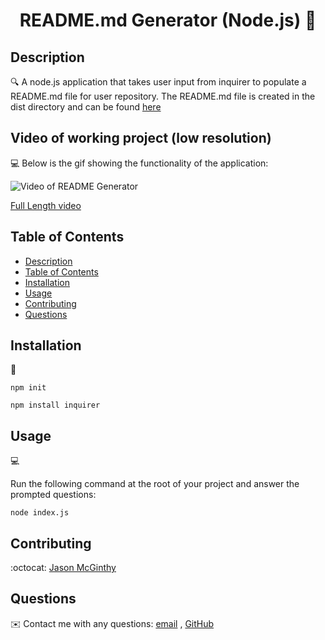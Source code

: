 <h1 align="center">README.md Generator (Node.js) 👋</h1>

## Description
  
🔍 A node.js application that takes user input from inquirer to populate a README.md file for user repository. The README.md file is created in the dist directory and can be found [here](.dist/README.md)  
  
## Video of working project (low resolution)

💻 Below is the gif showing the functionality of the application:

![Video of README Generator](./utils/README-Generator.gif)

[Full Length video](https://drive.google.com/file/d/1x5mSvBlyfAC0s3V9aa2JaPNq_F5pdhPi/view?usp=sharing)

## Table of Contents
- [Description](#description)
- [Table of Contents](#table-of-contents)
- [Installation](#installation)
- [Usage](#usage)
- [Contributing](#contributing)
- [Questions](#questions)

## Installation
💾   
  
`npm init`
  
`npm install inquirer`
  
## Usage
💻   
  
Run the following command at the root of your project and answer the prompted questions:
  
`node index.js`

## Contributing
:octocat: [Jason McGinthy](https://github.com/codragon2020)

## Questions
✉️ Contact me with any questions: [email](mailto:jasonmcginthy@gmail.com) , [GitHub](https://github.com/codragon2020)<br />